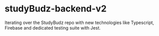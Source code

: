 # studyBudz-backend-v2
Iterating over the StudyBudz repo with new technologies like Typescript, Firebase and dedicated testing suite with Jest.
